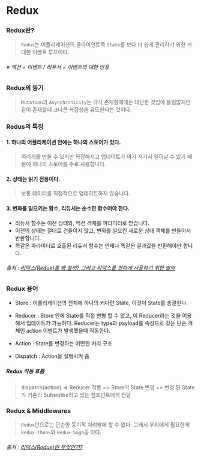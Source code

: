 # Redux

### Redux란?

> `Redux`는 어플리케이션의 클라이언트쪽 `State`를 보다 더 쉽게 관리하기 위한 거대한 이벤트 루프이다.

###### ※ 액션 = 이벤트 / 리듀서 = 이벤트의 대한 반응

### Redux의 동기

> `Mutation`과 `Asynchronicity`는 각각 존재할때에는 대단한 것임에 틀림없지만 같이 존재할때 크나큰 복잡성을 유도한다는 것이다.

### Redus의 특징

#### 1. 하나의 어플리케이션 안에는 하나의 스토어가 있다.

> 여러개를 만들 수 있지만 복잡해지고 업데이트가 여기 저기서 일어날 수 있기 때문에 하나의 스토어를 주로 사용합니다.

#### 2. 상태는 읽기 전용이다.

> 보통 데이터를 직접적으로 업데이트하지 않습니다.

#### 3. 변화를 일으키는 함수, 리듀서는 순수한 함수여야 한다.

- 리듀서 함수는 이전 상태와, 액션 객체를 파라미터로 받습니다.
- 이전의 상태는 절대로 건들이지 않고, 변화를 일으킨 새로운 상태 객체를 만들어서 반환합니다.
- 똑같은 파라미터로 호출된 리듀서 함수는 언제나 똑같은 결과값을 반환해야만 합니다.

###### 출처 : [리덕스(Redux)를 왜 쓸까? 그리고 리덕스를 편하게 사용하기 위한 발악](https://velopert.com/3533)

### Redux 용어

- Store : 어플리케이션의 전체에 하나의 커다란 State, 이것이 State를 총괄한다.

- Reducer : Store 안에 State를 직접 변형 할 수 없고, 이 Reducer라는 것을 이용해서 업데이트가 가능하다. Reducer는 type과 payload를 속성으로 갖는 단순 객체인 action 이벤트가 발생했을때 작동한다.

- Action : State를 변경하는 어떤한 처리 구조

- Dispatch : Action을 실행시켜 줌

##### Redux 작동 흐름

> dispatch(action) => Reducer 작동 => Store의 State 변경 => 변경 된 State가 기존의 Subscribe하고 있는 컴포넌트에게 전달

### Redux & Middlewares

> `Redux`만으로는 단순한 동기적 처리밖에 할 수 없다. 그래서 우리에게 필요한게 `Redux-Thunk`와 `Redux-Saga`등 이다.

###### 출처 : [리덕스(Redux)란 무엇인가?](https://voidsatisfaction.github.io/2017/02/24/what-is-redux/)
